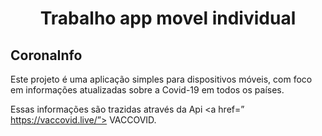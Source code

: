 <h1 align="center">Trabalho app movel individual</h1>

## CoronaInfo

Este projeto é uma aplicação simples para dispositivos móveis, com foco em
informações atualizadas sobre a Covid-19 em todos os países.

Essas informações são trazidas através da Api <a href=” https://vaccovid.live/”> VACCOVID</a>.
